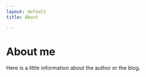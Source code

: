 ```yaml
---
layout: default
title: About

---
```


# About me

Here is a little information about the author or the blog.
